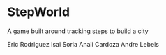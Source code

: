 # StepWorld
A game built around tracking steps to build a city





Eric Rodriguez
Isai Soria
Anali Cardoza
Andre Lebeis
